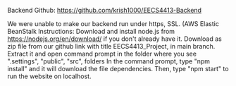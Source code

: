 Backend Github: https://github.com/krish1000/EECS4413-Backend

We were unable to make our backend run under https, SSL. (AWS Elastic BeanStalk
Instructions:
Download and install node.js from https://nodejs.org/en/download/ if you don't already have it.
Download as zip file from our github link with title EECS4413_Project, in main branch.
Extract it and open command prompt in the folder where you see ".settings", "public", "src", folders
In the command prompt, type "npm install" and it will download the file dependencies.
Then, type "npm start" to run the website on localhost.
